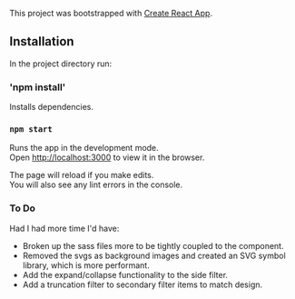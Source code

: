 This project was bootstrapped with [Create React App](https://github.com/facebook/create-react-app).

## Installation

In the project directory run:

### 'npm install'

Installs dependencies.

### `npm start`

Runs the app in the development mode.<br />
Open [http://localhost:3000](http://localhost:3000) to view it in the browser.

The page will reload if you make edits.<br />
You will also see any lint errors in the console.

### To Do

Had I had more time I'd have:
* Broken up the sass files more to be tightly coupled  to the component.
* Removed the svgs as background images and created an SVG symbol library, which is more performant.
* Add the expand/collapse functionality to the side filter.
* Add a truncation filter to secondary filter items to match design.



